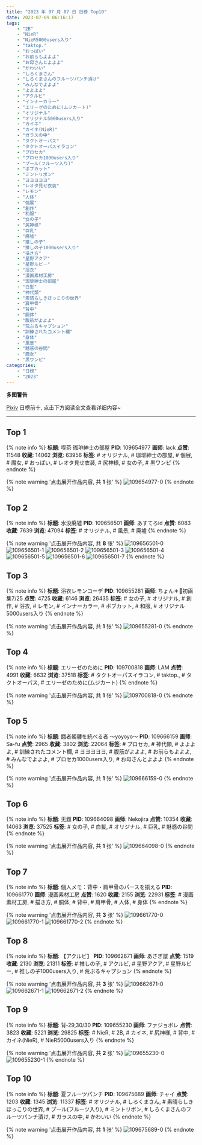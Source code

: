 ```yaml
---
title: "2023 年 07 月 07 日 日榜 Top10"
date: 2023-07-09 06:16:17
tags:
    - "2B"
    - "NieR"
    - "NieR5000users入り"
    - "taktop."
    - "おっぱい"
    - "お前らもよよよ"
    - "お母さんとよよよ"
    - "かわいい"
    - "しろくまさん"
    - "しろくまさんのフルーツパンチ漬け"
    - "みんなでよよよ"
    - "よよよよ"
    - "アクルビ"
    - "インナーカラー"
    - "エリーゼのために(ムジカート)"
    - "オリジナル"
    - "オリジナル5000users入り"
    - "カイネ"
    - "カイネ(NieR)"
    - "ガラスの中"
    - "タクトオーパス"
    - "タクトオーパスイラコン"
    - "プロセカ"
    - "プロセカ1000users入り"
    - "プール(フルーツ入り)"
    - "ボブカット"
    - "ミントリボン"
    - "ヨヨヨヨヨ"
    - "レオタ見せ衣装"
    - "レモン"
    - "人体"
    - "個展"
    - "創作"
    - "和服"
    - "女の子"
    - "尻神様"
    - "巨乳"
    - "廃墟"
    - "推しの子"
    - "推しの子1000users入り"
    - "描き方"
    - "星野アクア"
    - "星野ルビー"
    - "浴衣"
    - "漫画素材工房"
    - "珈琲紳士の部屋"
    - "白髪"
    - "神代類"
    - "素晴らしきほっこりの世界"
    - "肩甲骨"
    - "背中"
    - "胴体"
    - "腹筋がよよよ"
    - "荒ぶるキャプション"
    - "訓練されたコメント欄"
    - "身体"
    - "風景"
    - "魅惑の谷間"
    - "魔女"
    - "黒ワンピ"
categories:
    - "日榜"
    - "2023"
---
```


<i class="fa fa-triangle-exclamation"></i>**多图警告**<i class="fa fa-triangle-exclamation"></i>

[Pixiv](https://www.pixiv.net/) 日榜前十, 点击下方阅读全文查看详细内容~

<!-- more -->

---

## Top 1

{% note info %}
**标题**: 喫茶 珈琲紳士の部屋
**PID**: 109654977 **画师**: lack
**点赞**: 11548 **收藏**: 14062 **浏览**: 63956
**标签**: # オリジナル, # 珈琲紳士の部屋, # 個展, # 魔女, # おっぱい, # レオタ見せ衣装, # 尻神様, # 女の子, # 黒ワンピ
{% endnote %}

{% note warning '点击展开作品内容, 共 **1** 张' %}
![109654977-0](https://i.pixiv.re/img-original/img/2023/07/06/00/00/44/109654977_p0.jpg)
{% endnote %}

## Top 2

{% note info %}
**标题**: 水没廃墟
**PID**: 109656501 **画师**: あすてろid
**点赞**: 6083 **收藏**: 7639 **浏览**: 47094
**标签**: # オリジナル, # 風景, # 廃墟
{% endnote %}

{% note warning '点击展开作品内容, 共 **8** 张' %}
![109656501-0](https://i.pixiv.re/img-original/img/2023/07/06/00/42/41/109656501_p0.png)
![109656501-1](https://i.pixiv.re/img-original/img/2023/07/06/00/42/41/109656501_p1.png)
![109656501-2](https://i.pixiv.re/img-original/img/2023/07/06/00/42/41/109656501_p2.png)
![109656501-3](https://i.pixiv.re/img-original/img/2023/07/06/00/42/41/109656501_p3.png)
![109656501-4](https://i.pixiv.re/img-original/img/2023/07/06/00/42/41/109656501_p4.png)
![109656501-5](https://i.pixiv.re/img-original/img/2023/07/06/00/42/41/109656501_p5.png)
![109656501-6](https://i.pixiv.re/img-original/img/2023/07/06/00/42/41/109656501_p6.png)
![109656501-7](https://i.pixiv.re/img-original/img/2023/07/06/00/42/41/109656501_p7.png)
{% endnote %}

## Top 3

{% note info %}
**标题**: 浴衣レモンコーデ
**PID**: 109655281 **画师**: ちょん＊📙初画集7/25
**点赞**: 4725 **收藏**: 6146 **浏览**: 26435
**标签**: # 女の子, # オリジナル, # 創作, # 浴衣, # レモン, # インナーカラー, # ボブカット, # 和服, # オリジナル5000users入り
{% endnote %}

{% note warning '点击展开作品内容, 共 **1** 张' %}
![109655281-0](https://i.pixiv.re/img-original/img/2023/07/06/00/04/26/109655281_p0.png)
{% endnote %}

## Top 4

{% note info %}
**标题**: エリーゼのために
**PID**: 109700818 **画师**: LAM
**点赞**: 4991 **收藏**: 6632 **浏览**: 37518
**标签**: # タクトオーパスイラコン, # taktop., # タクトオーパス, # エリーゼのために(ムジカート)
{% endnote %}

{% note warning '点击展开作品内容, 共 **1** 张' %}
![109700818-0](https://i.pixiv.re/img-original/img/2023/07/07/18/00/43/109700818_p0.png)
{% endnote %}

## Top 5

{% note info %}
**标题**: 餓者髑髏を統べる者 〜yoyoyo〜
**PID**: 109666159 **画师**: Sa-fu
**点赞**: 2965 **收藏**: 3802 **浏览**: 22064
**标签**: # プロセカ, # 神代類, # よよよよ, # 訓練されたコメント欄, # ヨヨヨヨヨ, # 腹筋がよよよ, # お前らもよよよ, # みんなでよよよ, # プロセカ1000users入り, # お母さんとよよよ
{% endnote %}

{% note warning '点击展开作品内容, 共 **1** 张' %}
![109666159-0](https://i.pixiv.re/img-original/img/2023/07/06/12/25/11/109666159_p0.jpg)
{% endnote %}

## Top 6

{% note info %}
**标题**: 无题
**PID**: 109664098 **画师**: Nekojira
**点赞**: 10354 **收藏**: 14063 **浏览**: 37525
**标签**: # 女の子, # 白髪, # オリジナル, # 巨乳, # 魅惑の谷間
{% endnote %}

{% note warning '点击展开作品内容, 共 **1** 张' %}
![109664098-0](https://i.pixiv.re/img-original/img/2023/07/06/10/02/31/109664098_p0.png)
{% endnote %}

## Top 7

{% note info %}
**标题**: 個人メモ：背中・肩甲骨のパースを揃える
**PID**: 109661770 **画师**: 漫画素材工房
**点赞**: 1620 **收藏**: 2155 **浏览**: 22931
**标签**: # 漫画素材工房, # 描き方, # 胴体, # 背中, # 肩甲骨, # 人体, # 身体
{% endnote %}

{% note warning '点击展开作品内容, 共 **3** 张' %}
![109661770-0](https://i.pixiv.re/img-original/img/2023/07/06/07/00/05/109661770_p0.jpg)
![109661770-1](https://i.pixiv.re/img-original/img/2023/07/06/07/00/05/109661770_p1.jpg)
![109661770-2](https://i.pixiv.re/img-original/img/2023/07/06/07/00/05/109661770_p2.jpg)
{% endnote %}

## Top 8

{% note info %}
**标题**: 【アクルビ】
**PID**: 109662671 **画师**: あさぎ屋
**点赞**: 1519 **收藏**: 2130 **浏览**: 21311
**标签**: # 推しの子, # アクルビ, # 星野アクア, # 星野ルビー, # 推しの子1000users入り, # 荒ぶるキャプション
{% endnote %}

{% note warning '点击展开作品内容, 共 **3** 张' %}
![109662671-0](https://i.pixiv.re/img-original/img/2023/07/06/08/04/19/109662671_p0.jpg)
![109662671-1](https://i.pixiv.re/img-original/img/2023/07/06/08/04/19/109662671_p1.jpg)
![109662671-2](https://i.pixiv.re/img-original/img/2023/07/06/08/04/19/109662671_p2.jpg)
{% endnote %}

## Top 9

{% note info %}
**标题**: 背‐29,30/30
**PID**: 109655230 **画师**: ファジョボレ
**点赞**: 3823 **收藏**: 5221 **浏览**: 29825
**标签**: # NieR, # 2B, # カイネ, # 尻神様, # 背中, # カイネ(NieR), # NieR5000users入り
{% endnote %}

{% note warning '点击展开作品内容, 共 **2** 张' %}
![109655230-0](https://i.pixiv.re/img-original/img/2023/07/06/00/03/35/109655230_p0.jpg)
![109655230-1](https://i.pixiv.re/img-original/img/2023/07/06/00/03/35/109655230_p1.jpg)
{% endnote %}

## Top 10

{% note info %}
**标题**: 夏フルーツパンチ
**PID**: 109675689 **画师**: チャイ
**点赞**: 1203 **收藏**: 1345 **浏览**: 11337
**标签**: # オリジナル, # しろくまさん, # 素晴らしきほっこりの世界, # プール(フルーツ入り), # ミントリボン, # しろくまさんのフルーツパンチ漬け, # ガラスの中, # かわいい
{% endnote %}

{% note warning '点击展开作品内容, 共 **1** 张' %}
![109675689-0](https://i.pixiv.re/img-original/img/2023/07/06/20/30/01/109675689_p0.png)
{% endnote %}

